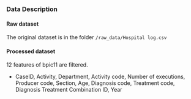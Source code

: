 ### Data Description

#### Raw dataset
The original dataset is in the folder `/raw_data/Hospital log.csv`

#### Processed dataset

12 features of bpic11 are filtered.

- CaseID, Activity, Department, Activity code, Number of executions, Producer code, Section, Age, Diagnosis code, Treatment code, Diagnosis Treatment Combination ID, Year




